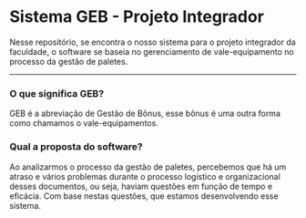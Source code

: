 # Sistema GEB - Projeto Integrador
 Nesse repositório, se encontra o nosso sistema para o projeto integrador da faculdade, o software se baseia no gerenciamento de vale-equipamento no processo da gestão de paletes.

 ---

 ### O que significa GEB?
 GEB é a abreviação de Gestão de Bônus, esse bônus é uma outra forma como chamamos o vale-equipamentos. 

 ### Qual a proposta do software?
 Ao analizarmos o processo da gestão de paletes, percebemos que há um atraso e vários problemas durante o processo logístico e organizacional desses documentos, ou seja, haviam questões em função de tempo e eficácia. Com base nestas questões, que estamos desenvolvendo esse sistema.

